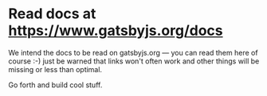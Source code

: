 # Read docs at https://www.gatsbyjs.org/docs

We intend the docs to be read on gatsbyjs.org — you can read them here of course :-) just be warned that links won't often work and other things will be missing or less than optimal.

Go forth and build cool stuff.